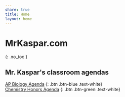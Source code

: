 ```yaml
---
share: true
title: Home
layout: home
---
```


# MrKaspar.com
{: .no_toc }

## Mr. Kaspar's classroom agendas 

[AP Biology Agenda]("./AP_Biology_Agenda.html")
{: .btn .btn-blue .text-white}
<br>
[Chemistry Honors Agenda]("./Chemistry_Honors_Agenda.html")
{: .btn .btn-green .text-white}